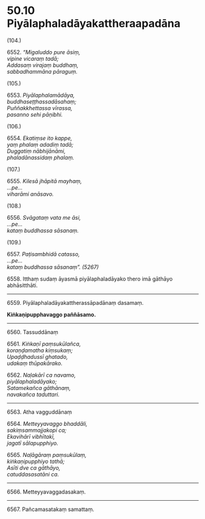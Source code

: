 # 50.10 Piyālaphaladāyakattheraapadāna

(104.)

6552\. _“Migaluddo pure āsiṃ,_  
_vipine vicaraṃ tadā;_  
_Addasaṃ virajaṃ buddhaṃ,_  
_sabbadhammāna pāraguṃ._  

(105.)

6553\. _Piyālaphalamādāya,_  
_buddhaseṭṭhassadāsahaṃ;_  
_Puññakkhettassa vīrassa,_  
_pasanno sehi pāṇibhi._  

(106.)

6554\. _Ekatiṃse ito kappe,_  
_yaṃ phalaṃ adadiṃ tadā;_  
_Duggatiṃ nābhijānāmi,_  
_phaladānassidaṃ phalaṃ._  

(107.)

6555\. _Kilesā jhāpitā mayhaṃ,_  
_…pe…_  
_viharāmi anāsavo._  

(108.)

6556\. _Svāgataṃ vata me āsi,_  
_…pe…_  
_kataṃ buddhassa sāsanaṃ._  

(109.)

6557\. _Paṭisambhidā catasso,_  
_…pe…_  
_kataṃ buddhassa sāsanaṃ”. (5267)_  

6558\. Itthaṃ sudaṃ āyasmā piyālaphaladāyako thero imā gāthāyo abhāsitthāti.

---

6559\. Piyālaphaladāyakattherassāpadānaṃ dasamaṃ.

**Kiṅkaṇipupphavaggo paññāsamo.**

---

6560\. Tassuddānaṃ

6561\. _Kiṅkaṇī paṃsukūlañca,_  
_koraṇḍamatha kiṃsukaṃ;_  
_Upaḍḍhadussī ghatado,_  
_udakaṃ thūpakārako._  

6562\. _Naḷakārī ca navamo,_  
_piyālaphaladāyako;_  
_Satamekañca gāthānaṃ,_  
_navakañca taduttari._  

---

6563\. Atha vagguddānaṃ

6564\. _Metteyyavaggo bhaddāli,_  
_sakiṃsammajjakopi ca;_  
_Ekavihārī vibhītakī,_  
_jagatī sālapupphiyo._  

6565\. _Naḷāgāraṃ paṃsukūlaṃ,_  
_kiṅkaṇipupphiyo tathā;_  
_Asīti dve ca gāthāyo,_  
_catuddasasatāni ca._  

---

6566\. Metteyyavaggadasakaṃ.

---

6567\. Pañcamasatakaṃ samattaṃ.
